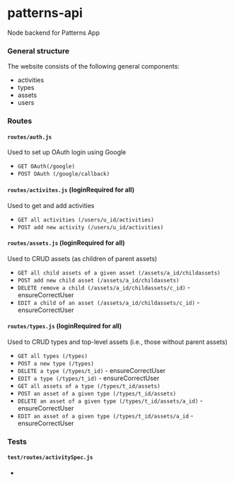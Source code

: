 # patterns-api
Node backend for Patterns App

### General structure

The website consists of the following general components:

* activities
* types
* assets
* users

### Routes

#### `routes/auth.js`
Used to set up OAuth login using Google

* `GET OAuth(/google)`
* `POST OAuth (/google/callback)`

#### `routes/activites.js` (loginRequired for all)
Used to get and add activities

* `GET all activities (/users/u_id/activities)` 
* `POST add new activity (/users/u_id/activities)`

#### `routes/assets.js` (loginRequired for all)
Used to CRUD assets (as children of parent assets)

* `GET all child assets of a given asset (/assets/a_id/childassets)`
* `POST add new child asset (/assets/a_id/childassets)`
* `DELETE remove a child (/assets/a_id/childassets/c_id)` - ensureCorrectUser
* `EDIT a child of an asset (/assets/a_id/childassets/c_id)` - ensureCorrectUser

#### `routes/types.js` (loginRequired for all)
Used to CRUD types and top-level assets (i.e., those without parent assets) 

* `GET all types (/types)`
* `POST a new type (/types)`
* `DELETE a type (/types/t_id)` - ensureCorrectUser
* `EDIT a type (/types/t_id)` - ensureCorrectUser
* `GET all assets of a type (/types/t_id/assets)`
* `POST an asset of a given type (/types/t_id/assets)`
* `DELETE an asset of a given type (/types/t_id/assets/a_id)` - ensureCorrectUser
* `EDIT an asset of a given type (/types/t_id/assets/a_id` - ensureCorrectUser


### Tests

#### `test/routes/activitySpec.js`
* 